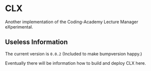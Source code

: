 # CLX

Another implementation of the Coding-Academy Lecture Manager eXperimental.

## Useless Information

The current version is `0.0.2` (Included to make bumpversion happy.)

Eventually there will be information how to build and deploy CLX here.